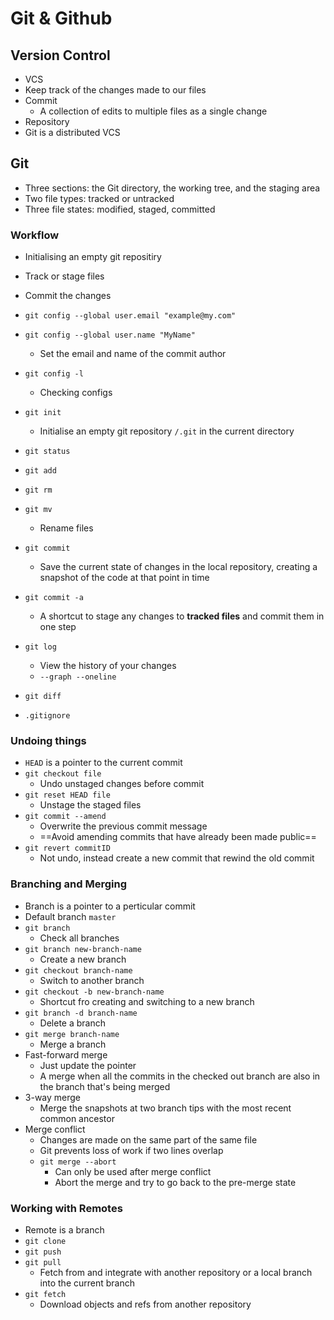 # Git & Github

## Version Control

* VCS
* Keep track of the changes made to our files
* Commit
  * A collection of edits to multiple files as a single change
* Repository
* Git is a distributed VCS

## Git

* Three sections: the Git directory, the working tree, and the staging area
* Two file types: tracked or untracked
* Three file states: modified, staged, committed

### Workflow

* Initialising an empty git repositiry
* Track or stage files
* Commit the changes
* `git config --global user.email "example@my.com"`
* `git config --global user.name "MyName"`
  * Set the email and name of the commit author
* `git config -l`
  * Checking configs
* `git init`
  * Initialise an empty git repository `/.git` in the current directory
* `git status`
* `git add`
* `git rm`
* `git mv`
  * Rename files
* `git commit`
  * Save the current state of changes in the local repository, creating a snapshot of the code at that point in time

* `git commit -a`
  * A shortcut to stage any changes to **tracked files** and commit them in one step
* `git log`
  * View the history of your changes
  * `--graph --oneline`
* `git diff`
* `.gitignore`

### Undoing things

* `HEAD` is a pointer to the current commit
* `git checkout file`
  * Undo unstaged changes before commit
* `git reset HEAD file`
  * Unstage the staged files
* `git commit --amend`
  * Overwrite the previous commit message
  * ==Avoid amending commits that have already been made public==
* `git revert commitID`
  * Not undo, instead create a new commit that rewind the old commit

### Branching and Merging

* Branch is a pointer to a perticular commit
* Default branch `master`
* `git branch`
  * Check all branches
* `git branch new-branch-name`
  * Create a new branch
* `git checkout branch-name`
  * Switch to another branch
* `git checkout -b new-branch-name`
  * Shortcut fro creating and switching to a new branch
* `git branch -d branch-name`
  * Delete a branch
* `git merge branch-name`
  * Merge a branch
* Fast-forward merge
  * Just update the pointer
  * A merge when all the commits in the checked out branch are also in the branch that's being merged
* 3-way merge
  * Merge the snapshots at two branch tips with the most recent common ancestor
* Merge conflict
  * Changes are made on the same part of the same file
  * Git prevents loss of work if two lines overlap
  * `git merge --abort`
    * Can only be used after merge conflict
    * Abort the merge and try to go back to the pre-merge state

### Working with Remotes

* Remote is a branch
* `git clone`
* `git push`
* `git pull`
  * Fetch from and integrate with another repository or a local branch into the current branch
* `git fetch`
  * Download objects and refs from another repository

